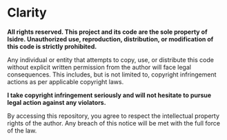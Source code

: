 # Clarity

**All rights reserved. This project and its code are the sole property of Isidre. Unauthorized use, reproduction, distribution, or modification of this code is strictly prohibited.**

Any individual or entity that attempts to copy, use, or distribute this code without explicit written permission from the author will face legal consequences. This includes, but is not limited to, copyright infringement actions as per applicable copyright laws.

**I take copyright infringement seriously and will not hesitate to pursue legal action against any violators.**

By accessing this repository, you agree to respect the intellectual property rights of the author. Any breach of this notice will be met with the full force of the law.
